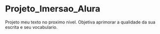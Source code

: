 # Projeto_Imersao_Alura
Projeto meu texto no proximo nivel. Objetiva aprimorar a qualidade da sua escrita e seu vocabulario.
